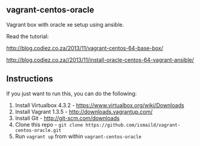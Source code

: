 vagrant-centos-oracle
-----------------

Vagrant box with oracle xe setup using ansible.

Read the tutorial:

http://blog.codiez.co.za/2013/11/vagrant-centos-64-base-box/

http://blog.codiez.co.za//2013/11/install-oracle-centos-64-vagrant-ansible/

Instructions
-----------------
If you just want to run this, you can do the following:

1. Install Virtualbox 4.3.2 - https://www.virtualbox.org/wiki/Downloads
2. Install Vagrant 1.3.5 - http://downloads.vagrantup.com/
3. Install Git - http://git-scm.com/downloads
4. Clone this repo - `git clone https://github.com/ismaild/vagrant-centos-oracle.git`
5. Run `vagrant up` from within `vagrant-centos-oracle`
